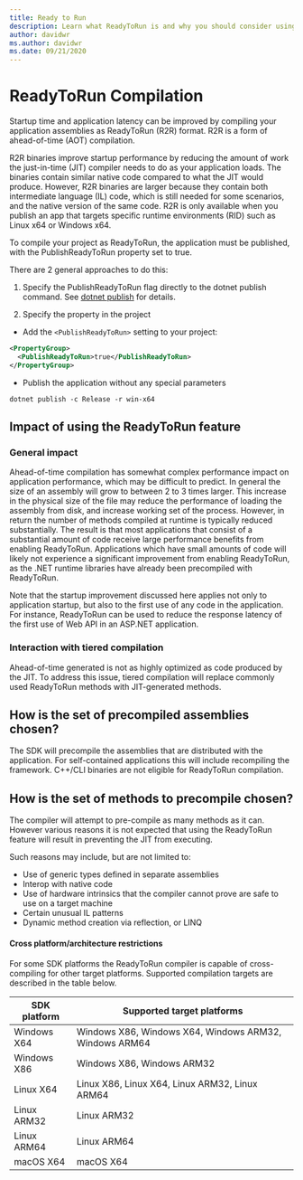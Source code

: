 ```yaml
---
title: Ready to Run
description: Learn what ReadyToRun is and why you should consider using it as part of the deployment.
author: davidwr
ms.author: davidwr
ms.date: 09/21/2020
---
```

# ReadyToRun Compilation
Startup time and application latency can be improved by compiling your application assemblies as ReadyToRun (R2R) format. R2R is a form of ahead-of-time (AOT) compilation.

R2R binaries improve startup performance by reducing the amount of work the just-in-time (JIT) compiler needs to do as your application loads. The binaries contain similar native code compared to what the JIT would produce. However, R2R binaries are larger because they contain both intermediate language (IL) code, which is still needed for some scenarios, and the native version of the same code. R2R is only available when you publish an app that targets specific runtime environments (RID) such as Linux x64 or Windows x64.

To compile your project as ReadyToRun, the application must be published, with the PublishReadyToRun property set to true.

There are 2 general approaches to do this:

01. Specify the PublishReadyToRun flag directly to the dotnet publish command. See [dotnet publish](../tools/dotnet-publish.md) for details.

02. Specify the property in the project

- Add the `<PublishReadyToRun>` setting to your project:

```xml
<PropertyGroup>
  <PublishReadyToRun>true</PublishReadyToRun>
</PropertyGroup>
```

- Publish the application without any special parameters

```dotnetcli
dotnet publish -c Release -r win-x64
```

## Impact of using the ReadyToRun feature

### General impact
Ahead-of-time compilation has somewhat complex performance impact on application performance, which may be difficult to predict. In general the size of an assembly will grow to between 2 to 3 times larger. This increase in the physical size of the file may reduce the performance of loading the assembly from disk, and increase working set of the process. However, in return the number of methods compiled at runtime is typically reduced substantially. The result is that most applications that consist of a substantial amount of code receive large performance benefits from enabling ReadyToRun. Applications which have small amounts of code will likely not experience a significant improvement from enabling ReadyToRun, as the .NET runtime libraries have already been precompiled with ReadyToRun.

Note that the startup improvement discussed here applies not only to application startup, but also to the first use of any code in the application. For instance, ReadyToRun can be used to reduce the response latency of the first use  of Web API in an ASP.NET application.

### Interaction with tiered compilation
Ahead-of-time generated is not as highly optimized as code produced by the JIT. To address this issue, tiered compilation will replace commonly used ReadyToRun methods with JIT-generated methods.

## How is the set of precompiled assemblies chosen?
The SDK will precompile the assemblies that are distributed with the application. For self-contained applications this will include recompiling the framework. C++/CLI binaries are not eligible for ReadyToRun compilation.

## How is the set of methods to precompile chosen?
The compiler will attempt to pre-compile as many methods as it can. However various reasons it is not expected that using the ReadyToRun feature will result in preventing the JIT from executing.

Such reasons may include, but are not limited to:

- Use of generic types defined in separate assemblies
- Interop with native code
- Use of hardware intrinsics that the compiler cannot prove are safe to use on a target machine
- Certain unusual IL patterns
- Dynamic method creation via reflection, or LINQ

#### Cross platform/architecture restrictions

For some SDK platforms the ReadyToRun compiler is capable of cross-compiling for other target platforms. Supported compilation targets are described in the table below.

| SDK platform | Supported target platforms |
| ------------ | --------------------------- |
| Windows X64  | Windows X86, Windows X64, Windows ARM32, Windows ARM64 |
| Windows X86  | Windows X86, Windows ARM32 |
| Linux X64    | Linux X86, Linux X64, Linux ARM32, Linux ARM64 |
| Linux ARM32  | Linux ARM32 |
| Linux ARM64  | Linux ARM64 |
| macOS X64    | macOS X64 |
